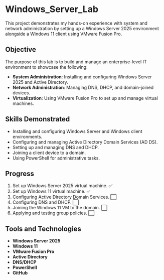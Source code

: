 # Windows_Server_Lab

This project demonstrates my hands-on experience with system and network administration by setting up a Windows Server 2025 environment alongside a Windows 11 client using VMware Fusion Pro.

## Objective
The purpose of this lab is to build and manage an enterprise-level IT environment to showcase the following:
- **System Administration**: Installing and configuring Windows Server 2025 and Active Directory.
- **Network Administration**: Managing DNS, DHCP, and domain-joined devices.
- **Virtualization**: Using VMware Fusion Pro to set up and manage virtual machines.

## Skills Demonstrated
- Installing and configuring Windows Server and Windows client environments.
- Configuring and managing Active Directory Domain Services (AD DS).
- Setting up and managing DNS and DHCP.
- Joining a client device to a domain.
- Using PowerShell for administrative tasks.

## Progress
1. Set up Windows Server 2025 virtual machine. ✅
2. Set up Windows 11 virtual machine. ✅
3. Configuring Active Directory Domain Services. ⬜
4. Configuring DNS and DHCP. ⬜
5. Joining the Windows 11 VM to the domain. ⬜
6. Applying and testing group policies. ⬜

## Tools and Technologies
- **Windows Server 2025**
- **Windows 11**
- **VMware Fusion Pro**
- **Active Directory**
- **DNS/DHCP**
- **PowerShell**
- **GitHub**
